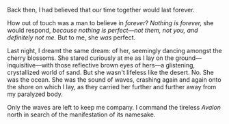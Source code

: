 Back then, I had believed that our time together would last forever.

How out of touch was a man to believe in *forever*? *Nothing is forever,* she would respond, *because nothing is perfect—not them, not you, and definitely not me.* But to me, she *was* perfect.

Last night, I dreamt the same dream: of her, seemingly dancing amongst the cherry blossoms. She stared curiously at me as I lay on the ground—inquisitive—with those reflective brown eyes of hers—a glistening, crystallized world of sand. But she wasn't lifeless like the desert. No. She was the ocean. She was the sound of waves, crashing again and again onto the shore on which I lay, as they carried her further and further away from my paralyzed body.

Only the waves are left to keep me company. I command the tireless *Avalon* north in search of the manifestation of its namesake.
